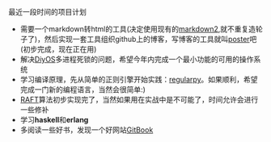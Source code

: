<!--{layout:default title:计划}-->
最近一段时间的项目计划

* 需要一个markdown转html的工具(决定使用现有的[markdown2](https://github.com/trentm/python-markdown2),就不重复造轮子了)，然后实现一套工具组织github上的博客，写博客的工具就叫[poster](https://github.com/aducode/poster)吧(初步完成，现在正在用)
* 解决[DiyOS](https://github.com/aducode/DiyOS)多进程死锁的问题，希望今年内完成一个最小功能的可用的操作系统
* 学习编译原理，先从简单的正则引擎开始实践：[regularpy](https://github.com/aducode/regularpy)。如果顺利，希望完成一门新的编程语言，当然会很简单:)
* [RAFT](https://github.com/aducode/simple-raft-py)算法初步实现完了，当然如果用在实战中是不可能了，时间允许会进行一些修补
* 学习**haskell**和**erlang**
* 多阅读一些好书，发现一个好网站[GitBook](https://www.gitbook.com/)
